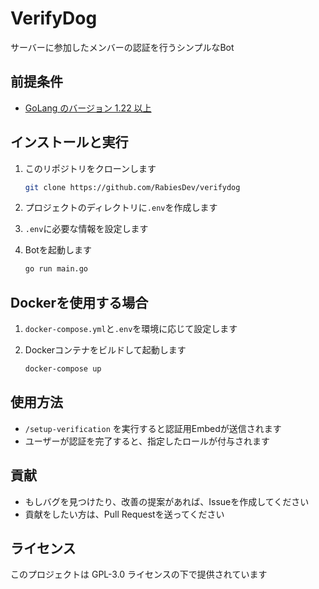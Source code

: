 # VerifyDog

サーバーに参加したメンバーの認証を行うシンプルなBot

## 前提条件

- [GoLang のバージョン 1.22 以上](https://go.dev/)

## インストールと実行

1. このリポジトリをクローンします

    ```bash
    git clone https://github.com/RabiesDev/verifydog
    ```

2. プロジェクトのディレクトリに`.env`を作成します
3. `.env`に必要な情報を設定します
4. Botを起動します

   ```bash
   go run main.go
   ```
   
## Dockerを使用する場合

1. `docker-compose.yml`と`.env`を環境に応じて設定します
2. Dockerコンテナをビルドして起動します

   ```bash
   docker-compose up
   ```

## 使用方法

* `/setup-verification` を実行すると認証用Embedが送信されます
* ユーザーが認証を完了すると、指定したロールが付与されます

## 貢献

* もしバグを見つけたり、改善の提案があれば、Issueを作成してください
* 貢献をしたい方は、Pull Requestを送ってください

## ライセンス

このプロジェクトは GPL-3.0 ライセンスの下で提供されています
